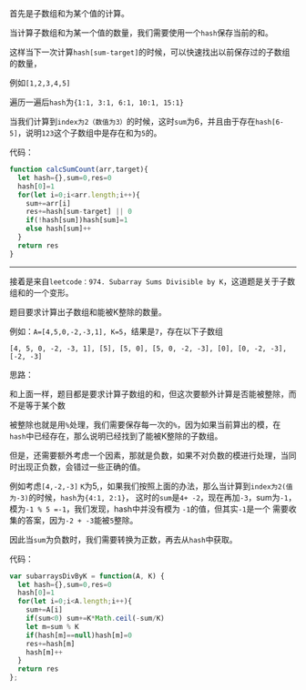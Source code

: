首先是子数组和为某个值的计算。

当计算子数组和为某一个值的数量，我们需要使用一个`hash`保存当前的和。

这样当下一次计算`hash[sum-target]`的时候，可以快速找出以前保存过的子数组的数量，

例如`[1,2,3,4,5]`

遍历一遍后`hash`为`{1:1, 3:1, 6:1, 10:1, 15:1}`

当我们计算到`index为2（数值为3）`的时候，这时`sum`为6，并且由于存在`hash[6-5]`，说明`123`这个子数组中是存在和为`5`的。

代码：

```js
function calcSumCount(arr,target){
  let hash={},sum=0,res=0
  hash[0]=1
  for(let i=0;i<arr.length;i++){
    sum+=arr[i]
    res+=hash[sum-target] || 0
    if(!hash[sum])hash[sum]=1
    else hash[sum]++
  }
  return res
}
```

-----

接着是来自`leetcode：974. Subarray Sums Divisible by K`，这道题是关于子数组和的一个变形。

题目要求计算出子数组和能被K整除的数量。

例如：`A=[4,5,0,-2,-3,1], K=5`，结果是`7`，存在以下子数组

```
[4, 5, 0, -2, -3, 1], [5], [5, 0], [5, 0, -2, -3], [0], [0, -2, -3], [-2, -3]
```

思路：

和上面一样，题目都是要求计算子数组的和，但这次要额外计算是否能被整除，而不是等于某个数

被整除也就是用`%`处理，我们需要保存每一次的`%`，因为如果当前算出的模，在`hash`中已经存在，那么说明已经找到了能被K整除的子数组。

但是，还需要额外考虑一个因素，那就是负数，如果不对负数的模进行处理，当同时出现正负数，会错过一些正确的值。

例如考虑`[4,-2,-3]` `K`为5,，如果我们按照上面的办法，那么当计算到`index为2(值为-3)`的时候，`hash`为`{4:1, 2:1}`，
这时的`sum`是`4+ -2`，现在再加`-3`，sum为`-1`，模为`-1 % 5 =-1`，我们发现，hash中并没有模为 `-1`的值，但其实`-1`是一个
需要收集的答案，因为`-2 + -3`能被`5`整除。

因此当`sum`为负数时，我们需要转换为正数，再去从`hash`中获取。

代码：

```js
var subarraysDivByK = function(A, K) {
  let hash={},sum=0,res=0
  hash[0]=1
  for(let i=0;i<A.length;i++){
    sum+=A[i]
    if(sum<0) sum+=K*Math.ceil(-sum/K)
    let m=sum % K
    if(hash[m]==null)hash[m]=0
    res+=hash[m]
    hash[m]++
  }
  return res
};
```



